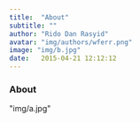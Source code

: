 ```yaml
---
title:  "About"
subtitle: ""
author: "Rido Dan Rasyid"
avatar: "img/authors/wferr.png"
image: "img/b.jpg"
date:   2015-04-21 12:12:12
---
```


### About
"img/a.jpg"





